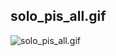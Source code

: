 ## solo_pis_all.gif

![solo_pis_all.gif](https://github.com/pistachiostudio/main/blob/main/cbs_kit/profile_artist_photo/etc/solo_pis_all.gif)
